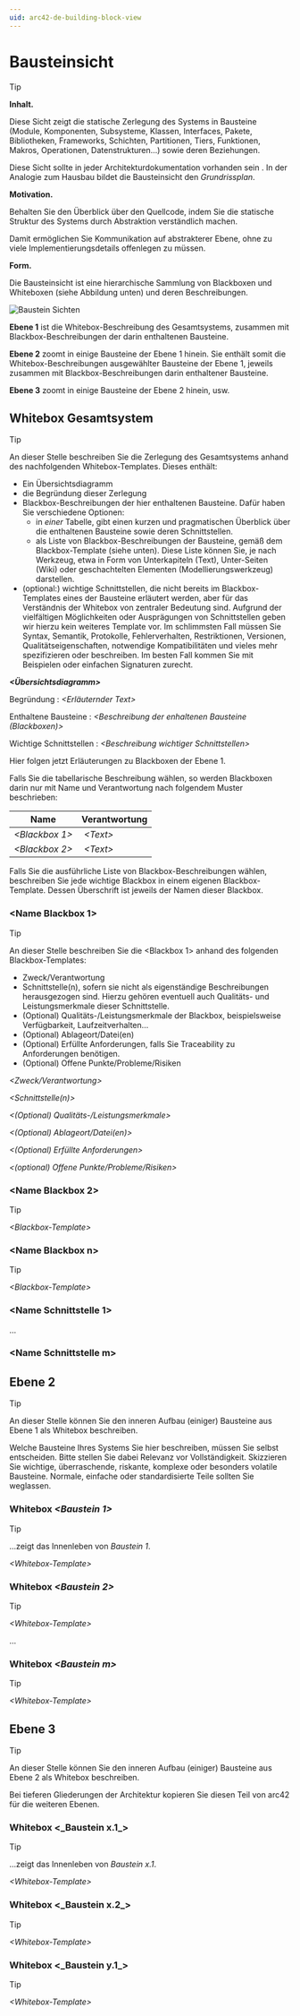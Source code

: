 ```yaml
---
uid: arc42-de-building-block-view
---
```


# Bausteinsicht

> [!TIP]
> **Inhalt.**
> 
> Diese Sicht zeigt die statische Zerlegung des Systems in Bausteine
> (Module, Komponenten, Subsysteme, Klassen, Interfaces, Pakete,
> Bibliotheken, Frameworks, Schichten, Partitionen, Tiers, Funktionen,
> Makros, Operationen, Datenstrukturen…) sowie deren Beziehungen.
> 
> Diese Sicht sollte in jeder Architekturdokumentation vorhanden sein . In
> der Analogie zum Hausbau bildet die Bausteinsicht den *Grundrissplan*.
> 
> **Motivation.**
> 
> Behalten Sie den Überblick über den Quellcode, indem Sie die statische
> Struktur des Systems durch Abstraktion verständlich machen.
> 
> Damit ermöglichen Sie Kommunikation auf abstrakterer Ebene, ohne zu
> viele Implementierungsdetails offenlegen zu müssen.
> 
> **Form.**
> 
> Die Bausteinsicht ist eine hierarchische Sammlung von Blackboxen und
> Whiteboxen (siehe Abbildung unten) und deren Beschreibungen.
> 
> ![Baustein Sichten](images/05_building_blocks-DE.png)
> 
> **Ebene 1** ist die Whitebox-Beschreibung des Gesamtsystems, zusammen
> mit Blackbox-Beschreibungen der darin enthaltenen Bausteine.
> 
> **Ebene 2** zoomt in einige Bausteine der Ebene 1 hinein. Sie enthält
> somit die Whitebox-Beschreibungen ausgewählter Bausteine der Ebene 1,
> jeweils zusammen mit Blackbox-Beschreibungen darin enthaltener
> Bausteine.
> 
> **Ebene 3** zoomt in einige Bausteine der Ebene 2 hinein, usw.

## Whitebox Gesamtsystem

> [!TIP]
> An dieser Stelle beschreiben Sie die Zerlegung des Gesamtsystems anhand
> des nachfolgenden Whitebox-Templates. Dieses enthält:
> 
> * Ein Übersichtsdiagramm
> * die Begründung dieser Zerlegung
> * Blackbox-Beschreibungen der hier enthaltenen Bausteine. Dafür haben
>   Sie verschiedene Optionen:
>   * in *einer* Tabelle, gibt einen kurzen und pragmatischen
>     Überblick über die enthaltenen Bausteine sowie deren
>     Schnittstellen.
>   * als Liste von Blackbox-Beschreibungen der Bausteine, gemäß dem
>     Blackbox-Template (siehe unten). Diese Liste können Sie, je nach
>     Werkzeug, etwa in Form von Unterkapiteln (Text), Unter-Seiten
>     (Wiki) oder geschachtelten Elementen (Modellierungswerkzeug)
>     darstellen.
> * (optional:) wichtige Schnittstellen, die nicht bereits im
>   Blackbox-Templates eines der Bausteine erläutert werden, aber für
>   das Verständnis der Whitebox von zentraler Bedeutung sind. Aufgrund
>   der vielfältigen Möglichkeiten oder Ausprägungen von Schnittstellen
>   geben wir hierzu kein weiteres Template vor. Im schlimmsten Fall
>   müssen Sie Syntax, Semantik, Protokolle, Fehlerverhalten,
>   Restriktionen, Versionen, Qualitätseigenschaften, notwendige
>   Kompatibilitäten und vieles mehr spezifizieren oder beschreiben. Im
>   besten Fall kommen Sie mit Beispielen oder einfachen Signaturen
>   zurecht.
> 
> ***&lt;Übersichtsdiagramm&gt;***
> 
> Begründung
> :  *&lt;Erläuternder Text&gt;*
> 
> Enthaltene Bausteine
> : *&lt;Beschreibung der enhaltenen Bausteine (Blackboxen)&gt;*
> 
> Wichtige Schnittstellen
> : *&lt;Beschreibung wichtiger Schnittstellen&gt;*
> 
> Hier folgen jetzt Erläuterungen zu Blackboxen der Ebene 1.
> 
> Falls Sie die tabellarische Beschreibung wählen, so werden Blackboxen
> darin nur mit Name und Verantwortung nach folgendem Muster beschrieben:
> 
> **Name**             | **Verantwortung**
> -------------------- | ------------------
> *&lt;Blackbox 1&gt;* |  *&lt;Text&gt;*
> *&lt;Blackbox 2&gt;* |  *&lt;Text&gt;*
> 
> Falls Sie die ausführliche Liste von Blackbox-Beschreibungen wählen,
> beschreiben Sie jede wichtige Blackbox in einem eigenen
> Blackbox-Template. Dessen Überschrift ist jeweils der Namen dieser
> Blackbox.

### &lt;Name Blackbox 1&gt;

> [!TIP]
> An dieser Stelle beschreiben Sie die &lt;Blackbox 1&gt; anhand des
> folgenden Blackbox-Templates:
> 
> * Zweck/Verantwortung
> * Schnittstelle(n), sofern sie nicht als eigenständige Beschreibungen
>   herausgezogen sind. Hierzu gehören eventuell auch Qualitäts- und
>   Leistungsmerkmale dieser Schnittstelle.
> * (Optional) Qualitäts-/Leistungsmerkmale der Blackbox, beispielsweise
>   Verfügbarkeit, Laufzeitverhalten…
> * (Optional) Ablageort/Datei(en)
> * (Optional) Erfüllte Anforderungen, falls Sie Traceability zu
>   Anforderungen benötigen.
> * (Optional) Offene Punkte/Probleme/Risiken
> 
> *&lt;Zweck/Verantwortung&gt;*
> 
> *&lt;Schnittstelle(n)&gt;*
> 
> *&lt;(Optional) Qualitäts-/Leistungsmerkmale&gt;*
> 
> *&lt;(Optional) Ablageort/Datei(en)&gt;*
> 
> *&lt;(Optional) Erfüllte Anforderungen&gt;*
> 
> *&lt;(optional) Offene Punkte/Probleme/Risiken&gt;*

### &lt;Name Blackbox 2&gt;

> [!TIP]
> *&lt;Blackbox-Template&gt;*

### &lt;Name Blackbox n&gt;

> [!TIP]
> *&lt;Blackbox-Template&gt;*

### &lt;Name Schnittstelle 1&gt;

…

### &lt;Name Schnittstelle m&gt;

## Ebene 2

> [!TIP]
> An dieser Stelle können Sie den inneren Aufbau (einiger) Bausteine aus
> Ebene 1 als Whitebox beschreiben.
> 
> Welche Bausteine Ihres Systems Sie hier beschreiben, müssen Sie selbst
> entscheiden. Bitte stellen Sie dabei Relevanz vor Vollständigkeit.
> Skizzieren Sie wichtige, überraschende, riskante, komplexe oder
> besonders volatile Bausteine. Normale, einfache oder standardisierte
> Teile sollten Sie weglassen.

### Whitebox *&lt;Baustein 1&gt;*

> [!TIP]
> …zeigt das Innenleben von *Baustein 1*.
> 
> *&lt;Whitebox-Template&gt;*

### Whitebox *&lt;Baustein 2&gt;*

> [!TIP]
> *&lt;Whitebox-Template&gt;*

…

### Whitebox *&lt;Baustein m&gt;*

> [!TIP]
> *&lt;Whitebox-Template&gt;*

## Ebene 3

> [!TIP]
> An dieser Stelle können Sie den inneren Aufbau (einiger) Bausteine aus
> Ebene 2 als Whitebox beschreiben.
> 
> Bei tieferen Gliederungen der Architektur kopieren Sie diesen Teil von
> arc42 für die weiteren Ebenen.

### Whitebox &lt;\_Baustein x.1\_&gt;

> [!TIP]
> …zeigt das Innenleben von *Baustein x.1*.
> 
> *&lt;Whitebox-Template&gt;*

### Whitebox &lt;\_Baustein x.2\_&gt;

> [!TIP]
> *&lt;Whitebox-Template&gt;*

### Whitebox &lt;\_Baustein y.1\_&gt;

> [!TIP]
> *&lt;Whitebox-Template&gt;*
